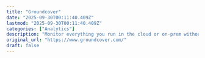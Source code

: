 ```yaml
---
title: "Groundcover"
date: "2025-09-30T00:11:40.409Z"
lastmod: "2025-09-30T00:11:40.409Z"
categories: ["Analytics"]
description: "Monitor everything you run in the cloud or on-prem without compromise. Get 10x more data for a fraction of the cost, all kept private & secure inside your cloud."
original_url: "https://www.groundcover.com/"
draft: false
---
```

